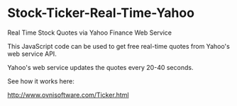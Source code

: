 # Stock-Ticker-Real-Time-Yahoo
Real Time Stock Quotes via Yahoo Finance Web Service

This JavaScript code can be used to get free real-time quotes from Yahoo's web service API.

Yahoo's web service updates the quotes every 20-40 seconds.

See how it works here:

http://www.ovnisoftware.com/Ticker.html

